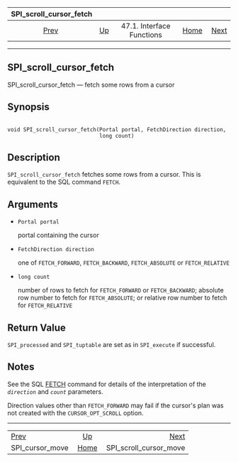 <!--?xml version="1.0" encoding="UTF-8" standalone="no"?-->

|              SPI\_scroll\_cursor\_fetch             |                                                      |                           |                                                       |                                                                   |
| :-------------------------------------------------: | :--------------------------------------------------- | :-----------------------: | ----------------------------------------------------: | ----------------------------------------------------------------: |
| [Prev](spi-spi-cursor-move.html "SPI_cursor_move")  | [Up](spi-interface.html "47.1. Interface Functions") | 47.1. Interface Functions | [Home](index.html "PostgreSQL 17devel Documentation") |  [Next](spi-spi-scroll-cursor-move.html "SPI_scroll_cursor_move") |

***

[]()

## SPI\_scroll\_cursor\_fetch

SPI\_scroll\_cursor\_fetch — fetch some rows from a cursor

## Synopsis

```

void SPI_scroll_cursor_fetch(Portal portal, FetchDirection direction,
                             long count)
```

## Description

`SPI_scroll_cursor_fetch` fetches some rows from a cursor. This is equivalent to the SQL command `FETCH`.

## Arguments

*   `Portal portal`

    portal containing the cursor

*   `FetchDirection direction`

    one of `FETCH_FORWARD`, `FETCH_BACKWARD`, `FETCH_ABSOLUTE` or `FETCH_RELATIVE`

*   `long count`

    number of rows to fetch for `FETCH_FORWARD` or `FETCH_BACKWARD`; absolute row number to fetch for `FETCH_ABSOLUTE`; or relative row number to fetch for `FETCH_RELATIVE`

## Return Value

`SPI_processed` and `SPI_tuptable` are set as in `SPI_execute` if successful.

## Notes

See the SQL [FETCH](sql-fetch.html "FETCH") command for details of the interpretation of the *`direction`* and *`count`* parameters.

Direction values other than `FETCH_FORWARD` may fail if the cursor's plan was not created with the `CURSOR_OPT_SCROLL` option.

***

|                                                     |                                                       |                                                                   |
| :-------------------------------------------------- | :---------------------------------------------------: | ----------------------------------------------------------------: |
| [Prev](spi-spi-cursor-move.html "SPI_cursor_move")  |  [Up](spi-interface.html "47.1. Interface Functions") |  [Next](spi-spi-scroll-cursor-move.html "SPI_scroll_cursor_move") |
| SPI\_cursor\_move                                   | [Home](index.html "PostgreSQL 17devel Documentation") |                                         SPI\_scroll\_cursor\_move |
